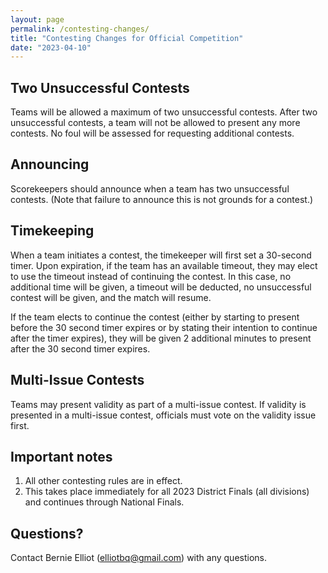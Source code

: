 ```yaml
---
layout: page
permalink: /contesting-changes/
title: "Contesting Changes for Official Competition"
date: "2023-04-10"
---
```


## Two Unsuccessful Contests

Teams will be allowed a maximum of two unsuccessful contests. After two unsuccessful contests, a team will not be allowed to present any more contests. No foul will be assessed for requesting additional contests.
 
## Announcing

Scorekeepers should announce when a team has two unsuccessful contests. (Note that failure to announce this is not grounds for a contest.)
 
## Timekeeping

When a team initiates a contest, the timekeeper will first set a 30-second timer. Upon expiration, if the team has an available timeout, they may elect to use the timeout instead of continuing the contest. In this case, no additional time will be given, a timeout will be deducted, no unsuccessful contest will be given, and the match will resume.
 
If the team elects to continue the contest (either by starting to present before the 30 second timer expires or by stating their intention to continue after the timer expires), they will be given 2 additional minutes to present after the 30 second timer expires.
 
## Multi-Issue Contests

Teams may present validity as part of a multi-issue contest. If validity is presented in a multi-issue contest, officials must vote on the validity issue first.


## Important notes

1. All other contesting rules are in effect.
2. This takes place immediately for all 2023 District Finals (all divisions) and continues through National Finals.

## Questions?

Contact Bernie Elliot ([elliotbq@gmail.com](mailto:elliotbq@gmail.com)) with any questions.
